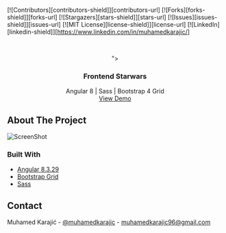 [![Contributors][contributors-shield]][contributors-url]
[![Forks][forks-shield]][forks-url]
[![Stargazers][stars-shield]][stars-url]
[![Issues][issues-shield]][issues-url]
[![MIT License][license-shield]][license-url]
[![LinkedIn][linkedin-shield]][https://www.linkedin.com/in/muhamedkarajic/]



<!-- PROJECT LOGO -->
<br />
<p align="center">">

  <h3 align="center">Frontend Starwars</h3>

  <p align="center">
    Angular 8 | Sass | Bootstrap 4 Grid
    <br/>
    <a href="https://muhamedkarajic.github.io/fontend-starwas">View Demo</a>
</p>


<!-- ABOUT THE PROJECT -->
## About The Project

![ScreenShot](https://raw.githubusercontent.com/muhamedkarajic/frontend-starwas/source-code/project-screenshot.png)

### Built With

* [Angular 8.3.29](https://jquery.com)
* [Bootstrap Grid](https://getbootstrap.com)
* [Sass](https://sass-lang.com/)





<!-- CONTACT -->
## Contact

Muhamed Karajić - [@muhamedkarajic](https://www.linkedin.com/in/muhamedkarajic/) - muhamedkarajic96@gmail.com



